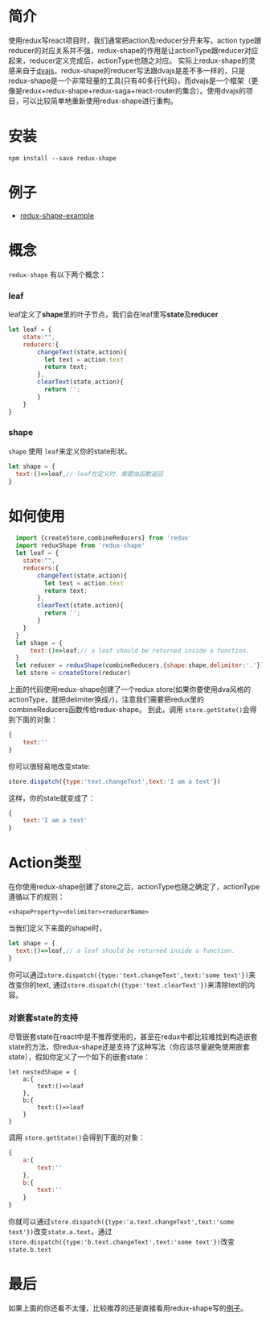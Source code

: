 # 简介
使用redux写react项目时，我们通常把action及reducer分开来写，action type跟reducer的对应关系并不强，redux-shape的作用是让actionType跟reducer对应起来，reducer定义完成后，actionType也随之对应。
实际上redux-shape的灵感来自于[dvajs](https://github.com/dvajs/dva)，redux-shape的reducer写法跟dvajs是差不多一样的，只是redux-shape是一个非常轻量的工具(只有40多行代码)，而dvajs是一个框架（更像是redux+redux-shape+redux-saga+react-router的集合）。使用dvajs的项目，可以比较简单地重新使用redux-shape进行重构。

# 安装
```
npm install --save redux-shape
```

# 例子
- [redux-shape-example](https://github.com/awayisblue/redux-shape-example)

# 概念
`redux-shape` 有以下两个概念：

### leaf
leaf定义了**shape**里的叶子节点，我们会在leaf里写**state**及**reducer**

```js
let leaf = {
    state:"",
    reducers:{
    	changeText(state,action){
          let text = action.text
          return text;
    	},
    	clearText(state,action){
    	  return '';
    	}
    }
}
```

### shape
`shape` 使用 `leaf`来定义你的state形状。
```js
let shape = {
  text:()=>leaf,// leaf在定义时，需要由函数返回
}
```

# 如何使用
```js
  import {createStore,combineReducers} from 'redux'
  import reduxShape from 'redux-shape'
  let leaf = {
	state:"",
	reducers:{
		changeText(state,action){
		  let text = action.text
		  return text;
		},
		clearText(state,action){
		  return '';
		}
	}
  }
  let shape = {
	  text:()=>leaf,// a leaf should be returned inside a function.
  }
  let reducer = reduxShape(combineReducers,{shape:shape,delimiter:'.'})
  let store = createStore(reducer)
```

上面的代码使用redux-shape创建了一个redux store(如果你要使用dva风格的actionType，就把delimiter换成`/`)，注意我们需要把redux里的combineReducers函数传给redux-shape。
到此，调用 `store.getState()`会得到下面的对象：

```js
{
	text:''
}
```
你可以很轻易地改变state:
```js
store.dispatch({type:'text.changeText',text:'I am a text'})
```
这样，你的state就变成了：
```js
{
	text:'I am a text'
}
```

# Action类型
在你使用redux-shape创建了store之后，actionType也随之确定了，actionType遵循以下的规则：

```
<shapeProperty><delimiter><reducerName>
```
当我们定义下来面的shape时，
```js
let shape = {
  text:()=>leaf,// a leaf should be returned inside a function.
}
```

你可以通过`store.dispatch({type:'text.changeText',text:'some text'})`来改变你的text, 通过`store.dispatch({type:'text.clearText'})`来清除text的内容。

### 对嵌套state的支持
尽管嵌套state在react中是不推荐使用的，甚至在redux中都比较难找到构造嵌套state的方法，但redux-shape还是支持了这种写法（你应该尽量避免使用嵌套state），假如你定义了一个如下的嵌套state：

```
let nestedShape = {
	a:{
		text:()=>leaf
	},
	b:{
		text:()=>leaf
	}
}
```

调用 `store.getState()`会得到下面的对象：

```js
{
    a:{
        text:''
    },
    b:{
        text:''
    }
}
```

你就可以通过`store.dispatch({type:'a.text.changeText',text:'some text'})`改变`state.a.text`，通过 `store.dispatch({type:'b.text.changeText',text:'some text'})`改变 `state.b.text`

# 最后
如果上面的你还看不太懂，比较推荐的还是直接看用redux-shape写的[例子](https://github.com/awayisblue/redux-shape-example)。





